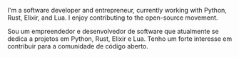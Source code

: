 I'm a software developer and entrepreneur, currently working with Python, Rust, Elixir, and Lua. I enjoy contributing to the open-source movement.

Sou um empreendedor e desenvolvedor de software que atualmente se dedica a projetos em Python, Rust, Elixir e Lua. Tenho um forte interesse em contribuir para a comunidade de código aberto.
